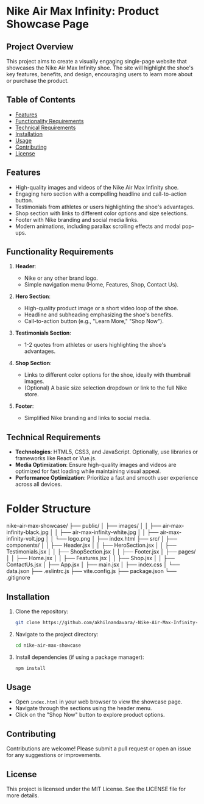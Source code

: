 
# Nike Air Max Infinity: Product Showcase Page

## Project Overview

This project aims to create a visually engaging single-page website that showcases the Nike Air Max Infinity shoe. The site will highlight the shoe's key features, benefits, and design, encouraging users to learn more about or purchase the product.

## Table of Contents

- [Features](#features)
- [Functionality Requirements](#functionality-requirements)
- [Technical Requirements](#technical-requirements)
- [Installation](#installation)
- [Usage](#usage)
- [Contributing](#contributing)
- [License](#license)

## Features

- High-quality images and videos of the Nike Air Max Infinity shoe.
- Engaging hero section with a compelling headline and call-to-action button.
- Testimonials from athletes or users highlighting the shoe's advantages.
- Shop section with links to different color options and size selections.
- Footer with Nike branding and social media links.
- Modern animations, including parallax scrolling effects and modal pop-ups.

## Functionality Requirements

1. **Header**:
   - Nike or any other brand logo.
   - Simple navigation menu (Home, Features, Shop, Contact Us).

2. **Hero Section**:
   - High-quality product image or a short video loop of the shoe.
   - Headline and subheading emphasizing the shoe's benefits.
   - Call-to-action button (e.g., "Learn More," "Shop Now").

3. **Testimonials Section**:
   - 1-2 quotes from athletes or users highlighting the shoe's advantages.

4. **Shop Section**:
   - Links to different color options for the shoe, ideally with thumbnail images.
   - (Optional) A basic size selection dropdown or link to the full Nike store.

5. **Footer**:
   - Simplified Nike branding and links to social media.

## Technical Requirements

- **Technologies**: HTML5, CSS3, and JavaScript. Optionally, use libraries or frameworks like React or Vue.js.
- **Media Optimization**: Ensure high-quality images and videos are optimized for fast loading while maintaining visual appeal.
- **Performance Optimization**: Prioritize a fast and smooth user experience across all devices.

# Folder Structure
nike-air-max-showcase/
├── public/
│   ├── images/
│   │   ├── air-max-infinity-black.jpg
│   │   ├── air-max-infinity-white.jpg
│   │   ├── air-max-infinity-volt.jpg
│   │   └── logo.png
│   ├── index.html
├── src/
│   ├── components/
│   │   ├── Header.jsx
│   │   ├── HeroSection.jsx
│   │   ├── Testimonials.jsx
│   │   ├── ShopSection.jsx
│   │   ├── Footer.jsx
│   ├── pages/
│   │   ├── Home.jsx
│   │   ├── Features.jsx
│   │   ├── Shop.jsx
│   │   ├── ContactUs.jsx
│   ├── App.jsx
│   ├── main.jsx
│   ├── index.css
│   └── data.json
├── .eslintrc.js
├── vite.config.js
├── package.json
└── .gitignore

## Installation

1. Clone the repository:
   ```bash
   git clone https://github.com/akhilnandavara/-Nike-Air-Max-Infinity-Product-Showcase-Page.git
   ```
2. Navigate to the project directory:
   ```bash
   cd nike-air-max-showcase
   ```
3. Install dependencies (if using a package manager):
   ```bash
   npm install
   ```

## Usage

- Open `index.html` in your web browser to view the showcase page.
- Navigate through the sections using the header menu.
- Click on the "Shop Now" button to explore product options.

## Contributing

Contributions are welcome! Please submit a pull request or open an issue for any suggestions or improvements.

## License

This project is licensed under the MIT License. See the LICENSE file for more details.

